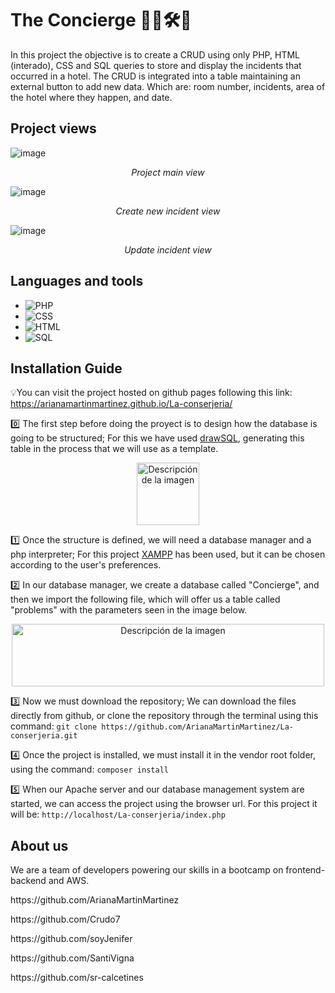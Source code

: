 # The Concierge 👷‍♂️🛠️🏨

In this project the objective is to create a CRUD using only PHP, HTML (interado), CSS and SQL queries to store and display the incidents that occurred in a hotel.
The CRUD is integrated into a table maintaining an external button to add new data. Which are: room number, incidents, area of ​​the hotel where they happen, and date.

## Project views

![image](https://github.com/user-attachments/assets/8db442f8-f41b-4081-a414-19a9a1b99476)
<p align="center"><em>Project main view</em></p>

![image](https://github.com/user-attachments/assets/260d8211-a320-45f7-bd10-ff243772a984)
<p align="center"><em>Create new incident view</em></p>

![image](https://github.com/user-attachments/assets/6ed88f8f-4964-4585-aa5c-6e3783545ad9)
<p align="center"><em>Update incident view</em></p>

## Languages ​​and tools

- ![PHP](https://img.shields.io/badge/-PHP-777BB4?logo=php&logoColor=white)  
- ![CSS](https://img.shields.io/badge/-CSS-1572B6?logo=css3&logoColor=white)  
- ![HTML](https://img.shields.io/badge/-HTML-E34F26?logo=html5&logoColor=white)  
- ![SQL](https://img.shields.io/badge/-SQL-4479A1?logo=sqlite&logoColor=white)  

## Installation Guide    

💡You can visit the project hosted on github pages following this link:
https://arianamartinmartinez.github.io/La-conserjeria/

0️⃣ The first step before doing the proyect is to design how the database is going to be structured; For this we have used [drawSQL](https://drawsql.app/), generating this table in the process that we will use as a template.

<p align="center">
  <img src="https://github.com/user-attachments/assets/fdc1adde-0160-4016-956d-7947b9f00e36" alt="Descripción de la imagen" width="100"/>
</p>

1️⃣ Once the structure is defined, we will need a database manager and a php interpreter; For this project [XAMPP](https://www.apachefriends.org/es/index.html) has been used, but it can be chosen according to the user's preferences.

2️⃣ In our database manager, we create a database called "Concierge", and then we import the following file, which will offer us a table called "problems" with the parameters seen in the image below.

<p align="center">
  <img src="https://github.com/user-attachments/assets/78ddac02-5c70-4a00-9bc4-cbc25867fd25" alt="Descripción de la imagen" width="500" height="100"/>
</p>

3️⃣ Now we must download the repository; We can download the files directly from github, or clone the repository through the terminal using this command:
`git clone https://github.com/ArianaMartinMartinez/La-conserjeria.git`


4️⃣ Once the project is installed, we must install it in the vendor root folder, using the command:
`composer install`

5️⃣ When our Apache server and our database management system are started, we can access the project using the browser url. For this project it will be:
`http://localhost/La-conserjeria/index.php`

## About us
We are a team of developers powering our skills in a bootcamp on frontend-backend and AWS.
<p>https://github.com/ArianaMartinMartinez</p>
<p>https://github.com/Crudo7</p>
<p>https://github.com/soyJenifer</p>
<p>https://github.com/SantiVigna</p>
<p>https://github.com/sr-calcetines</p>



